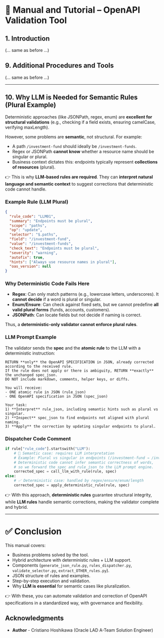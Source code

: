 # 📘 Manual and Tutorial – OpenAPI Validation Tool

## 1. Introduction
(... same as before ...)

## 9. Additional Procedures and Tools
(... same as before ...)

---

## 10. Why LLM is Needed for Semantic Rules (Plural Example)

Deterministic approaches (like JSONPath, regex, enum) are **excellent for structural validations** (e.g., checking if a field exists, ensuring camelCase, verifying maxLength).  

However, some problems are **semantic**, not structural. For example:

- A path `/investment-fund` should ideally be `/investment-funds`.  
- Regex or JSONPath **cannot know** whether a resource name should be singular or plural.  
- Business context dictates this: endpoints typically represent **collections of resources** (plural).  

👉 This is why **LLM-based rules are required**. They can **interpret natural language and semantic context** to suggest corrections that deterministic code cannot handle.

### Example Rule (LLM Plural)

```json
{
  "rule_code": "LLM01",
  "summary": "Endpoints must be plural",
  "scope": "paths",
  "op": "update",
  "selector": "$.paths",
  "field": "/investment-fund",
  "value": "/investment-funds",
  "check_text": "Endpoints must be plural",
  "severity": "warning",
  "autofix": true,
  "hints": ["Always use resource names in plural"],
  "oas_version": null
}
```

### Why Deterministic Code Fails Here

- **Regex**: Can only match patterns (e.g., lowercase letters, underscores). It **cannot decide** if a word is plural or singular.  
- **Enum/Ensure**: Can check against fixed sets, but we cannot predefine **all valid plural forms** (funds, accounts, customers).  
- **JSONPath**: Can locate fields but not decide if naming is correct.  

Thus, a **deterministic-only validator cannot enforce plural rules**.

### LLM Prompt Example

The validator sends the **spec** and the **atomic rule** to the LLM with a deterministic instruction:

```text
RETURN **only** the OpenAPI SPECIFICATION in JSON, already corrected according to the received rule.  
If the rule does not apply or there is ambiguity, RETURN **exactly** the unchanged spec_json.  
DO NOT include markdown, comments, helper keys, or diffs.  

You will receive:
- ONE atomic rule in JSON (rule_json)
- ONE OpenAPI specification in JSON (spec_json)

Your task:
1) **Interpret** rule_json, including semantic hints such as plural vs singular.  
2) **Inspect** spec_json to find endpoints not aligned with plural naming.  
3) **Apply** the correction by updating singular endpoints to plural.  
```

### Dispatcher Code Comment

```python
if rule["rule_code"].startswith("LLM"):
    # 🚀 Semantic case: requires LLM interpretation
    # Example: Plural vs singular in endpoints (/investment-fund → /investment-funds)
    # Deterministic code cannot infer semantic correctness of words,
    # so we forward the spec and rule_json to the LLM prompt engine.
    corrected_spec = call_llm_with_rule(rule, spec)
else:
    # ✅ Deterministic case: handled by regex/ensure/enum/length
    corrected_spec = apply_deterministic_rule(rule, spec)
```

👉 With this approach, **deterministic rules** guarantee structural integrity, while **LLM rules** handle semantic corrections, making the validator complete and hybrid.

---

# ✅ Conclusion

This manual covers:
- Business problems solved by the tool.  
- Hybrid architecture with deterministic rules + LLM support.  
- Components (`generate_json_rule.py`, `rules_dispatcher.py`, `validate_selector.py`, `extract_OTHER_rules.py`).  
- JSON structure of rules and examples.  
- Step-by-step execution and validation.  
- Why **LLM is essential** for semantic cases like pluralization.  

👉 With these, you can automate validation and correction of OpenAPI specifications in a standardized way, with governance and flexibility.

## Acknowledgments

- **Author** - Cristiano Hoshikawa (Oracle LAD A-Team Solution Engineer)

